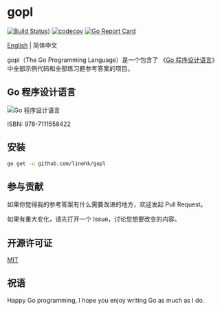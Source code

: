 # gopl

[![Build Status](https://travis-ci.org/linehk/gopl.svg?branch=master)](https://travis-ci.org/linehk/gopl))
[![codecov](https://codecov.io/gh/linehk/gopl/branch/master/graph/badge.svg)](https://codecov.io/gh/linehk/gopl)
[![Go Report Card](https://goreportcard.com/badge/github.com/linehk/gopl)](https://goreportcard.com/report/github.com/linehk/gopl)

[English](./README.md "Englist") | 简体中文

gopl（The Go Programming Language）是一个包含了 《[Go 程序设计语言](https://book.douban.com/subject/27044219/ "Go 程序设计语言")》 中全部示例代码和全部练习题参考答案的项目。

## Go 程序设计语言

![Go 程序设计语言](https://i.loli.net/2019/03/29/5c9e195e9d5a9.jpg "Go 程序设计语言")

ISBN: 978-7111558422

## 安装

```bash
go get -u github.com/linehk/gopl
```

## 参与贡献

如果你觉得我的参考答案有什么需要改进的地方，欢迎发起 Pull Request。

如果有重大变化，请先打开一个 Issue，讨论您想要改变的内容。

## 开源许可证

[MIT](https://choosealicense.com/licenses/mit/ "MIT")

## 祝语

Happy Go programming, I hope you enjoy writing Go as much as I do.